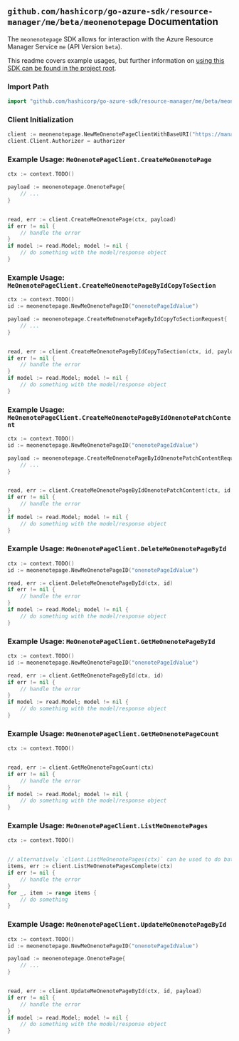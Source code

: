 
## `github.com/hashicorp/go-azure-sdk/resource-manager/me/beta/meonenotepage` Documentation

The `meonenotepage` SDK allows for interaction with the Azure Resource Manager Service `me` (API Version `beta`).

This readme covers example usages, but further information on [using this SDK can be found in the project root](https://github.com/hashicorp/go-azure-sdk/tree/main/docs).

### Import Path

```go
import "github.com/hashicorp/go-azure-sdk/resource-manager/me/beta/meonenotepage"
```


### Client Initialization

```go
client := meonenotepage.NewMeOnenotePageClientWithBaseURI("https://management.azure.com")
client.Client.Authorizer = authorizer
```


### Example Usage: `MeOnenotePageClient.CreateMeOnenotePage`

```go
ctx := context.TODO()

payload := meonenotepage.OnenotePage{
	// ...
}


read, err := client.CreateMeOnenotePage(ctx, payload)
if err != nil {
	// handle the error
}
if model := read.Model; model != nil {
	// do something with the model/response object
}
```


### Example Usage: `MeOnenotePageClient.CreateMeOnenotePageByIdCopyToSection`

```go
ctx := context.TODO()
id := meonenotepage.NewMeOnenotePageID("onenotePageIdValue")

payload := meonenotepage.CreateMeOnenotePageByIdCopyToSectionRequest{
	// ...
}


read, err := client.CreateMeOnenotePageByIdCopyToSection(ctx, id, payload)
if err != nil {
	// handle the error
}
if model := read.Model; model != nil {
	// do something with the model/response object
}
```


### Example Usage: `MeOnenotePageClient.CreateMeOnenotePageByIdOnenotePatchContent`

```go
ctx := context.TODO()
id := meonenotepage.NewMeOnenotePageID("onenotePageIdValue")

payload := meonenotepage.CreateMeOnenotePageByIdOnenotePatchContentRequest{
	// ...
}


read, err := client.CreateMeOnenotePageByIdOnenotePatchContent(ctx, id, payload)
if err != nil {
	// handle the error
}
if model := read.Model; model != nil {
	// do something with the model/response object
}
```


### Example Usage: `MeOnenotePageClient.DeleteMeOnenotePageById`

```go
ctx := context.TODO()
id := meonenotepage.NewMeOnenotePageID("onenotePageIdValue")

read, err := client.DeleteMeOnenotePageById(ctx, id)
if err != nil {
	// handle the error
}
if model := read.Model; model != nil {
	// do something with the model/response object
}
```


### Example Usage: `MeOnenotePageClient.GetMeOnenotePageById`

```go
ctx := context.TODO()
id := meonenotepage.NewMeOnenotePageID("onenotePageIdValue")

read, err := client.GetMeOnenotePageById(ctx, id)
if err != nil {
	// handle the error
}
if model := read.Model; model != nil {
	// do something with the model/response object
}
```


### Example Usage: `MeOnenotePageClient.GetMeOnenotePageCount`

```go
ctx := context.TODO()


read, err := client.GetMeOnenotePageCount(ctx)
if err != nil {
	// handle the error
}
if model := read.Model; model != nil {
	// do something with the model/response object
}
```


### Example Usage: `MeOnenotePageClient.ListMeOnenotePages`

```go
ctx := context.TODO()


// alternatively `client.ListMeOnenotePages(ctx)` can be used to do batched pagination
items, err := client.ListMeOnenotePagesComplete(ctx)
if err != nil {
	// handle the error
}
for _, item := range items {
	// do something
}
```


### Example Usage: `MeOnenotePageClient.UpdateMeOnenotePageById`

```go
ctx := context.TODO()
id := meonenotepage.NewMeOnenotePageID("onenotePageIdValue")

payload := meonenotepage.OnenotePage{
	// ...
}


read, err := client.UpdateMeOnenotePageById(ctx, id, payload)
if err != nil {
	// handle the error
}
if model := read.Model; model != nil {
	// do something with the model/response object
}
```
